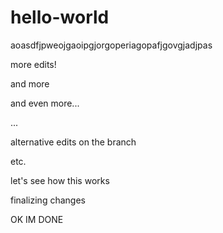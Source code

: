 # hello-world

aoasdfjpweojgaoipgjorgoperiagopafjgovgjadjpas

more edits!

and more

and even more...

...

alternative edits on the branch

etc.

let's see how this works

finalizing changes

OK IM DONE

~~~~~~~~~~~~~~~~~~~~~~~~~~~~~~~~~~~~~~~~~~~~~~~~~~~
